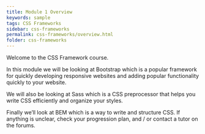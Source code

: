 ```yaml
---
title: Module 1 Overview
keywords: sample
tags: CSS Frameworks
sidebar: css-frameworks
permalink: css-frameworks/overview.html
folder: css-frameworks
---
```


Welcome to the CSS Framework course.

In this module we will be looking at Bootstrap which is a popular framework for quickly developing responsive websites and adding popular functionality quickly to your website.

We will also be looking at Sass which is a CSS preprocessor that helps you write CSS efficiently and organize your styles.

Finally we’ll look at BEM which is a way to write and structure CSS. If anything is unclear, check your progression plan, and / or contact a tutor on the forums.
